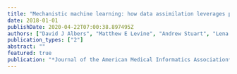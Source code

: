 ```yaml
---
title: "Mechanistic machine learning: how data assimilation leverages physiologic knowledge using Bayesian inference to forecast the future, infer the present, and phenotype"
date: 2018-01-01
publishDate: 2020-04-22T07:00:38.897495Z
authors: ["David J Albers", "Matthew E Levine", "Andrew Stuart", "Lena Mamykina", "Bruce Gluckman", "George Hripcsak"]
publication_types: ["2"]
abstract: ""
featured: true
publication: "*Journal of the American Medical Informatics Association*"
---
```


